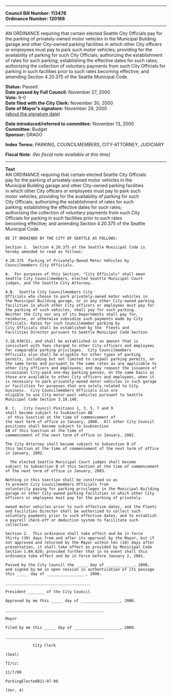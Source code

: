 * * * * *  
  
**Council Bill Number: [](#h0)[](#h2)113478**   
**Ordinance Number: 120188**  
  
* * * * *  
  
AN ORDINANCE requiring that certain elected Seattle City Officials pay for the parking of privately-owned motor vehicles in the Municipal Building garage and other City-owned parking facilities in which other City officers or employees must pay to park such motor vehicles; providing for the availability of parking for such City Officials; authorizing the establishment of rates for such parking; establishing the effective dates for such rates; authorizing the collection of voluntary payments from such City Officials for parking in such facilities prior to such rates becoming effective; and amending Section 4.20.375 of the Seattle Municipal Code.  
  
**Status:** Passed   
**Date passed by Full Council:** November 27, 2000   
**Vote:** 9-0   
**Date filed with the City Clerk:** November 30, 2000   
**Date of Mayor's signature:** November 29, 2000   
[(about the signature date)](/~public/approvaldate.htm)   
  
  
**Date introduced/referred to committee:** November 13, 2000   
**Committee:** Budget   
**Sponsor:** DRAGO   
  
**Index Terms:** PARKING, COUNCILMEMBERS, CITY-ATTORNEY, JUDICIARY  
  
**Fiscal Note:** *(No fiscal note available at this time)*  
  
* * * * *  
  
**Text**  
    AN ORDINANCE requiring that certain elected Seattle City Officials  
    pay for the parking of privately-owned motor vehicles in the  
    Municipal Building garage and other City-owned parking facilities  
    in which other City officers or employees must pay to park such  
    motor vehicles; providing for the availability of parking for such  
    City Officials; authorizing the establishment of rates for such  
    parking; establishing the effective dates for such rates;  
    authorizing the collection of voluntary payments from such City  
    Officials for parking in such facilities prior to such rates  
    becoming effective; and amending Section 4.20.375 of the Seattle  
    Municipal Code.  
  
    BE IT ORDAINED BY THE CITY OF SEATTLE AS FOLLOWS:  
  
    Section 1.  Section 4.20.375 of the Seattle Municipal Code is  
    hereby amended to read as follows:  
  
    4.20.375  Parking of Privately-Owned Motor Vehicles by   
    Councilmembers City Officials.  
  
    A.  For purposes of this Section, "City Officials" shall mean  
    Seattle City Councilmembers, elected Seattle Municipal Court  
    judges, and the Seattle City Attorney.  
  
    A.B.  Seattle City Councilmembers City  
    Officials who choose to park privately-owned motor vehicles in  
    the Municipal Building garage, or in any other City-owned parking  
    facilities in which other City officers or employees must pay for  
    the parking of such vehicles, shall pay for such parking.    
    Neither the City nor any of its Departments shall pay for,  
    reimburse, or otherwise subsidize such payments made by City  
    Officials. Rates for such Councilmember parking by  
    City Officials shall be established by the  Fleets and  
    Facilities Director pursuant to Seattle Municipal Code Section  
  
    3.18.030(G), and shall be established in an amount that is  
    consistent with fees charged to other City officers and employees  
    for comparable parking privileges.  City Councilmembers  
    Officials also shall be eligible for other types of parking  
    permits, including but not limited to carpool parking permits, on  
    the same terms and pursuant to the same rates as are applicable to  
    other City officers and employees; and may request the issuance of  
    occasional City-paid one-day parking passes, on the same basis as  
    those are available to other City officers and employees, when it  
    is necessary to park privately-owned motor vehicles in such garage  
    or facilities for purposes that are solely related to City  
    business.  City Councilmembers Officials also are  
    eligible to use City motor-pool vehicles pursuant to Seattle  
    Municipal Code Section 3.18.140.  
  
    B. C.   City Council Positions 1, 3, 5, 7 and 9  
    shall become subject to Ssubsection AB  
     of this Ssection at the time of commencement of  
    the next term of office in January, 2000.  All other City Council  
    positions shall become subject to Ssubsection   
    AB of this Ssection at the time of  
    commencement of the next term of office in January, 2002.  
  
    The City Attorney shall become subject to Subsection B of  
    this Section at the time of commencement of the next term of office  
    in January, 2002.  
  
      The elected Seattle Municipal Court judges shall become  
    subject to Subsection B of this Section at the time of commencement  
    of the next term of office in January, 2003.  
  
    Nothing in this Ssection shall be construed so as  
    to prevent City Councilmembers Officials from  
    voluntarily paying for parking privileges in the Municipal Building  
    garage or other City-owned parking facilities in which other City  
    officers or employees must pay for the parking of privately-  
  
    owned motor vehicles prior to such effective dates, and the Fleets  
    and Facilities Director shall be authorized to collect such  
    voluntary payments prior to such effective dates, and to establish  
    a payroll check-off or deduction system to facilitate such  
    collection.  
  
    Section 2.  This ordinance shall take effect and be in force  
    thirty (30) days from and after its approval by the Mayor, but if  
    not approved and returned by the Mayor within ten (10) days after  
    presentation, it shall take effect as provided by Municipal Code  
    Section 1.04.020; provided further that in no event shall this  
    ordinance take effect and be in force before January 2, 2001.  
  
    Passed by the City Council the _____ day of ____________, 2000,  
    and signed by me in open session in authentication of its passage  
    this _____ day of _________________, 2000.  
  
    _____________________________________  
  
    President _______ of the City Council  
  
    Approved by me this _____ day of _________________, 2000.  
  
    ___________________________________________  
  
    Mayor  
  
    Filed by me this _____ day of ____________________, 2000.  
  
    ___________________________________________  
  
                City Clerk  
  
    (Seal)  
  
    TI/cz:  
  
    11/7/00  
  
    ParkingElectedB11-07-00  
  
    (Ver. 4)  
